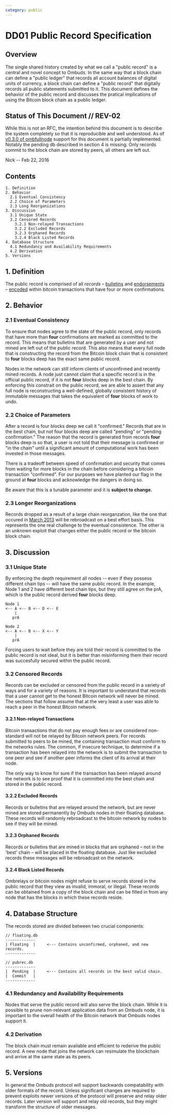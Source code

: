 ```yaml
---
category: public
---
```


DD01 Public Record Specification
================================

Overview
--------
The single shared history created by what we call a "public record" is a central and novel concept to Ombuds.
In the same way that a block chain can define a "public ledger" that records all account balances of digital units of currency, a block chain can define a "public record" that digitally records all public statements submitted to it.
This document defines the behavior of the public record and discusses the pratical implications of using the Bitcoin block chain as a public ledger.


## Status of This Document // REV-02

While this is not an RFC, the intention behind this document is to describe the system completely so that it is reproducible and well understood. As of [v0.3.0 of ombfullnode](https://github.com/soapboxsys/ombfullnode/releases/tag/BETA_0_3_0) support for this document is partially implemented. Notably the pending db described in section 4 is missing. Only records commit to the block chain are stored by peers, all others are left out.

Nick -- Feb 22, 2016


## Contents
    1. Definition
    2. Behavior
      2.1 Eventual Consistency
      2.2 Choice of Parameters
      2.3 Long Reorganizations
    3. Discussion
      3.1 Unique State
      3.2 Censored Records  
        3.2.1 Non-relayed Transactions
        3.2.2 Excluded Records
        3.2.3 Orphaned Records
        3.2.4 Black Listed Records
    4. Database Structure
      4.1 Redundancy and Availability Requirements
      4.2 Derivation
    5. Versions


## 1. Definition

The public record is comprised of all *records* – [bulletins](/spec/bulletin) and [endorsements](/spec/endorsement) – [encoded](/spec/encode-formats) within bitcoin transactions that have four or more confirmations.  

   
## 2. Behavior

### 2.1 Eventual Consistency

To ensure that nodes agree to the state of the public record, only records that have more than **four** confirmations are marked as committed to the record.
This means that bulletins that are generated by a user and not mined are left out of the public record.
This also means that every full node that is constructing the record from the Bitcoin block chain that is consistent to **four** blocks deep has the exact same public record.

Nodes in the network can still inform clients of unconfirmed and recently mined records. 
A node just cannot claim that a specific record is in the official public record, if it is not **four** blocks deep in the best chain.
By enforcing this constrait on the public record, we are able to assert that any full node is reconstructing a well-defined, globally consistent history of immutable messages that takes the equivalent of **four** blocks of work to undo.

### 2.2 Choice of Parameters

After a record is four blocks deep we call it "confirmed."
Records that are in the best chain, but not four blocks deep are called "pending" or "pending confirmation."
The reason that the record is generated from records **four** blocks deep is so that, a user is not told that their message is confirmed or "in the chain" until a significant amount of computational work has been invested in those messages.

There is a tradeoff between speed of confirmation and security that comes from waiting for more blocks in the chain before considering a bitcoin transaction "confirmed".
For our purposes we have planted our flag in the ground at **four** blocks and acknowledge the dangers in doing so. 

Be aware that this is a tunable parameter and it is **subject to change.**

### 2.3 Longer Reorganizations

Records dropped as a result of a large chain reorganzation, like the one that occured in [March 2013](https://github.com/bitcoin/bips/blob/master/bip-0050.mediawiki) will be rebroadcast on a best effort basis.
This represents the one real challenge to the eventual consistence.
The other is an unknown exploit that changes either the public record or the bitcoin block chain.


## 3. Discussion

### 3.1 Unique State
By enforcing the depth requirement all nodes -- even if they possess different chain tips -- will have the same public record.
In the example, Node 1 and 2 have different best chain tips, but they still agree on the prA, which is the public record derived **four** blocks deep.


    Node 1
    <-- A <-- B <-- D <-- E
        |
       prA

    Node 2
    <-- A <-- B <-- X <-- Y
        |  
       prA 

Forcing users to wait before they are told their record is committed to the public record is not ideal, but it is better than misinforming them their record was succesfully secured within the public record.

### 3.2 Censored Records

Records can be excluded or censored from the public record in a variety of ways and for a variety of reasons.
It is important to understand that records that a user cannot get to the honest Bitcoin network will never be mined.
The sections that follow assume that at the very least a user was able to reach a peer in the honest Bitcoin network.

#### 3.2.1 Non-relayed Transactions

Bitcoin transactions that do not pay enough fees or are considered non-standard will not be relayed by Bitcoin network peers.
For records submitted to peers to be mined, the containing transaction must conform to the networks rules.
The common, if insecure technique, to determine if a transaction has been relayed into the network is to submit the transaction to one peer and see if another peer informs the client of its arrival at their node.

The only way to know for sure if the transaction has been relayed around the network is to see proof that it is committed into the best chain and stored in the public record.

#### 3.2.2 Excluded Records

Records or bulletins that are relayed around the network, but are never mined are stored permanently by Ombuds nodes in their floating database. 
These records will randomly rebroadcast to the bitcoin network by nodes to see if they will be mined. 

#### 3.2.3 Orphaned Records

Records or bulletins that are mined in blocks that are orphaned – not in the 'best' chain – will be placed in the floating database.
Just like excluded records these messages will be rebroadcast on the network.

#### 3.2.4 Black Listed Records

Ombrelays or bitcoin nodes might refuse to serve records stored in the public record that they view as invalid, immoral, or illegal.
These records can be obtained from a copy of the block chain and can be filled in from any node that has the blocks in which these records reside.

## 4. Database Structure

The records stored are divided between two crucial components:

    // floating.db
    -------------
    | Floating  |     <--- Contains unconfirmed, orphaned, and new records.
    -------------

    // pubrec.db
    -------------
    |  Pending  |     <--- Contains all records in the best valid chain.
    |  Commit   |
    -------------

### 4.1 Redundancy and Availability Requirements

Nodes that serve the public record will also serve the block chain.
While it is possible to prune non-relevant application data from an Ombuds node, it is important to the overall health of the Bitcoin network that Ombuds nodes support it.

### 4.2 Derivation 

The block chain must remain available and efficient to rederive the public record.
A new node that joins the network can resimulate the blockchain and arrive at the same state as its peers.

## 5. Versions

In general the Ombuds protocol will support backwards compatability with older formats of the record.
Unless significant changes are required to prevent exploits newer versions of the protocol will preserve and relay older records.
Later version will support and relay old records, but they might transform the structure of older messages.


